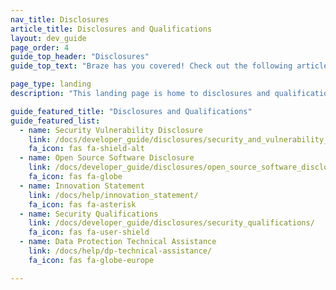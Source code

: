 ```yaml
---
nav_title: Disclosures
article_title: Disclosures and Qualifications
layout: dev_guide
page_order: 4
guide_top_header: "Disclosures"
guide_top_text: "Braze has you covered! Check out the following articles!"

page_type: landing
description: "This landing page is home to disclosures and qualifications of Braze."

guide_featured_title: "Disclosures and Qualifications"
guide_featured_list:
  - name: Security Vulnerability Disclosure
    link: /docs/developer_guide/disclosures/security_and_vulnerability_disclosure/
    fa_icon: fas fa-shield-alt
  - name: Open Source Software Disclosure
    link: /docs/developer_guide/disclosures/open_source_software_disclosure/
    fa_icon: fas fa-globe
  - name: Innovation Statement
    link: /docs/help/innovation_statement/
    fa_icon: fas fa-asterisk
  - name: Security Qualifications
    link: /docs/developer_guide/disclosures/security_qualifications/
    fa_icon: fas fa-user-shield
  - name: Data Protection Technical Assistance
    link: /docs/help/dp-technical-assistance/
    fa_icon: fas fa-globe-europe

---
```

